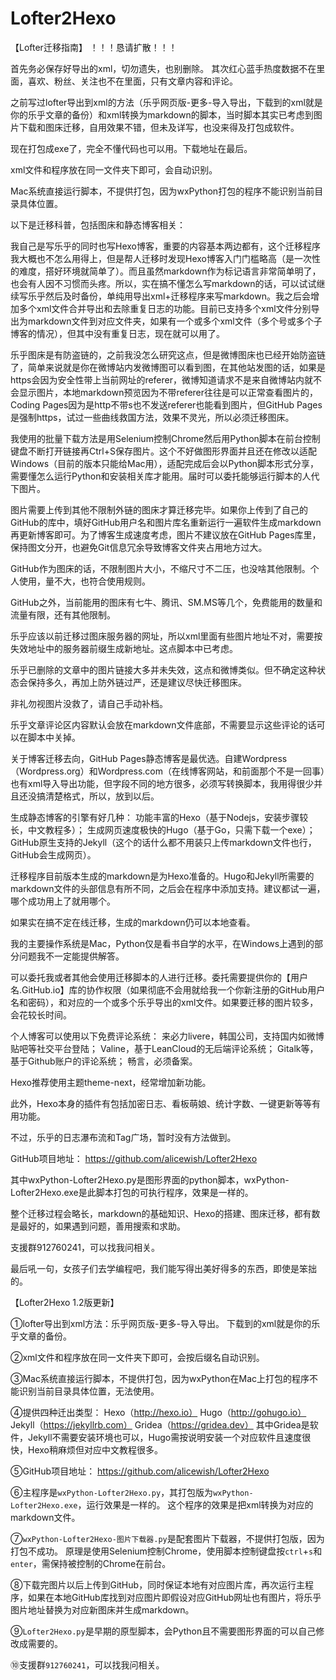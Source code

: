 # Lofter2Hexo

【Lofter迁移指南】
！！！恳请扩散！！！

首先务必保存好导出的xml，切勿遗失，也别删除。
其次红心蓝手热度数据不在里面，喜欢、粉丝、关注也不在里面，只有文章内容和评论。

之前写过lofter导出到xml的方法（乐乎网页版-更多-导入导出，下载到的xml就是你的乐乎文章的备份）和xml转换为markdown的脚本，当时脚本其实已考虑到图片下载和图床迁移，自用效果不错，但未及详写，也没来得及打包成软件。

现在打包成exe了，完全不懂代码也可以用。下载地址在最后。

xml文件和程序放在同一文件夹下即可，会自动识别。

Mac系统直接运行脚本，不提供打包，因为wxPython打包的程序不能识别当前目录具体位置。

以下是迁移科普，包括图床和静态博客相关：

我自己是写乐乎的同时也写Hexo博客，重要的内容基本两边都有，这个迁移程序我大概也不怎么用得上，但是帮人迁移时发现Hexo博客入门门槛略高（是一次性的难度，搭好环境就简单了）。而且虽然markdown作为标记语言非常简单明了，也会有人因不习惯而头疼。所以，实在搞不懂怎么写markdown的话，可以试试继续写乐乎然后及时备份，单纯用导出xml+迁移程序来写markdown。我之后会增加多个xml文件合并导出和去除重复日志的功能。目前已支持多个xml文件分别导出为markdown文件到对应文件夹，如果有一个或多个xml文件（多个号或多个子博客的情况），但其中没有重复日志，现在就可以用了。

乐乎图床是有防盗链的，之前我没怎么研究这点，但是微博图床也已经开始防盗链了，简单来说就是你在微博站内发微博图可以看到图，在其他站发图的话，如果是https会因为安全性带上当前网址的referer，微博知道请求不是来自微博站内就不会显示图片，本地markdown预览因为不带referer往往是可以正常查看图片的，Coding Pages因为是http不带s也不发送referer也能看到图片，但GitHub Pages是强制https，试过一些曲线救国方法，效果不灵光，所以必须迁移图床。

我使用的批量下载方法是用Selenium控制Chrome然后用Python脚本在前台控制键盘不断打开链接再Ctrl+S保存图片。这个不好做图形界面并且还在修改以适配Windows（目前的版本只能给Mac用），适配完成后会以Python脚本形式分享，需要懂怎么运行Python和安装相关库才能用。届时可以委托能够运行脚本的人代下图片。

图片需要上传到其他不限制外链的图床才算迁移完毕。如果你上传到了自己的GitHub的库中，填好GitHub用户名和图片库名重新运行一遍软件生成markdown再更新博客即可。为了博客生成速度考虑，图片不建议放在GitHub Pages库里，保持图文分开，也避免Git信息冗余导致博客文件夹占用地方过大。

GitHub作为图床的话，不限制图片大小，不缩尺寸不二压，也没啥其他限制。个人使用，量不大，也符合使用规则。

GitHub之外，当前能用的图床有七牛、腾讯、SM.MS等几个，免费能用的数量和流量有限，还有其他限制。

乐乎应该以前迁移过图床服务器的网址，所以xml里面有些图片地址不对，需要按失效地址中的服务器前缀生成新地址。这点脚本中已考虑。

乐乎已删除的文章中的图片链接大多并未失效，这点和微博类似。但不确定这种状态会保持多久，再加上防外链过严，还是建议尽快迁移图床。

非礼勿视图片没救了，请自己手动补档。

乐乎文章评论区内容默认会放在markdown文件底部，不需要显示这些评论的话可以在脚本中关掉。

关于博客迁移去向，GitHub Pages静态博客是最优选。自建Wordpress（Wordpress.org）和Wordpress.com（在线博客网站，和前面那个不是一回事）也有xml导入导出功能，但字段不同的地方很多，必须写转换脚本，我用得很少并且还没搞清楚格式，所以，放到以后。

生成静态博客的引擎有好几种：
功能丰富的Hexo（基于Nodejs，安装步骤较长，中文教程多）；
生成网页速度极快的Hugo（基于Go，只需下载一个exe）；
GitHub原生支持的Jekyll（这个的话什么都不用装只上传markdown文件也行，GitHub会生成网页）。

迁移程序目前版本生成的markdown是为Hexo准备的。Hugo和Jekyll所需要的markdown文件的头部信息有所不同，之后会在程序中添加支持。建议都试一遍，哪个成功用上了就用哪个。

如果实在搞不定在线迁移，生成的markdown仍可以本地查看。

我的主要操作系统是Mac，Python仅是看书自学的水平，在Windows上遇到的部分问题我不一定能提供解答。

可以委托我或者其他会使用迁移脚本的人进行迁移。委托需要提供你的【用户名.GitHub.io】库的协作权限（如果彻底不会用就给我一个你新注册的GitHub用户名和密码），和对应的一个或多个乐乎导出的xml文件。如果要迁移的图片较多，会花较长时间。

个人博客可以使用以下免费评论系统：
来必力livere，韩国公司，支持国内如微博贴吧等社交平台登陆；
Valine，基于LeanCloud的无后端评论系统；
Gitalk等，基于Github账户的评论系统；
畅言，必须备案。

Hexo推荐使用主题theme-next，经常增加新功能。

此外，Hexo本身的插件有包括加密日志、看板萌娘、统计字数、一键更新等等有用功能。

不过，乐乎的日志瀑布流和Tag广场，暂时没有方法做到。

GitHub项目地址：
https://github.com/alicewish/Lofter2Hexo

其中wxPython-Lofter2Hexo.py是图形界面的python脚本，wxPython-Lofter2Hexo.exe是此脚本打包的可执行程序，效果是一样的。

整个迁移过程会略长，markdown的基础知识、Hexo的搭建、图床迁移，都有数是最好的，如果遇到问题，善用搜索和求助。

支援群912760241，可以找我问相关。

最后吼一句，女孩子们去学编程吧，我们能写得出美好得多的东西，即使是笨拙的。

【Lofter2Hexo 1.2版更新】

①lofter导出到xml方法：乐乎网页版-更多-导入导出。
下载到的xml就是你的乐乎文章的备份。

②xml文件和程序放在同一文件夹下即可，会按后缀名自动识别。

③Mac系统直接运行脚本，不提供打包，因为wxPython在Mac上打包的程序不能识别当前目录具体位置，无法使用。

④提供四种迁出类型：
Hexo（http://hexo.io）
Hugo（http://gohugo.io）
Jekyll（https://jekyllrb.com）
Gridea（https://gridea.dev）
其中Gridea是软件，Jekyll不需要安装环境也可以，Hugo需按说明安装一个对应软件且速度很快，Hexo稍麻烦但对应中文教程很多。

⑤GitHub项目地址：
https://github.com/alicewish/Lofter2Hexo

⑥主程序是`wxPython-Lofter2Hexo.py`，其打包版为`wxPython-Lofter2Hexo.exe`，运行效果是一样的。
这个程序的效果是把xml转换为对应的markdown文件。

⑦`wxPython-Lofter2Hexo-图片下载器.py`是配套图片下载器，不提供打包版，因为打包不成功。
原理是使用Selenium控制Chrome，使用脚本控制键盘按`ctrl`+`s`和`enter`，需保持被控制的Chrome在前台。

⑧下载完图片以后上传到GitHub，同时保证本地有对应图片库，再次运行主程序，如果在本地GitHub库找到对应图片即假设对应GitHub网址也有图片，将乐乎图片地址替换为对应新图床并生成markdown。

⑨`Lofter2Hexo.py`是早期的原型脚本，会Python且不需要图形界面的可以自己修改成需要的。

⑩支援群`912760241`，可以找我问相关。
